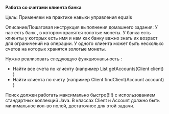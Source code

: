 **Работа со счетами клиента банка**

Цель:
Применяем на практике навыки управления equals

Описание/Пошаговая инструкция выполнения домашнего задания:
У нас есть банк , в котором хранятся золотые монеты.
У банка есть клиенты у которых есть имя и нам как банку важно знать их возраст для ограничений на операции.
У одного клиента может быть несколько счетов на которых хранятся золотые монеты.

Нужно реализовать следующую функциональность :
- Найти все счета по клиенту (например List getAccounts(Client client) )
- Найти клиента по счету (например Client findClient(Account account) )

Поиск должен работать максимально быстро(!!!) с использованием стандартных коллекций Java. В классах Client и Account должно быть минимальное кол-во полей, достаточное для этой задачи.